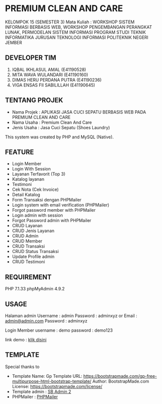 # PREMIUM CLEAN AND CARE

KELOMPOK 15 (SEMESTER 3)
Mata Kuliah : WORKSHOP SISTEM INFORMASI BERBASIS WEB,
WORKSHOP PENGEMBANGAN PERANGKAT LUNAK,
PERMODELAN SISTEM INFORMASI
PROGRAM STUDI TEKNIK INFORMATIKA
JURUSAN TEKNOLOGI INFORMASI
POLITEKNIK NEGERI JEMBER

## DEVELOPER TIM

1. IQBAL IKHLASUL AMAL (E41190528)
2. MITA WAVA WULANDARI (E41190160)
3. DIMAS HERU PERDANA PUTRA (E41190236)
4. VIGA ENSAS FII SABILILLAH (E41190645)

## TENTANG PROJEK

- Nama Projek : APLIKASI JASA CUCI SEPATU BERBASIS WEB PADA PREMIUM CLEAN AND CARE
- Nama Usaha : Premium Clean And Care
- Jenis Usaha : Jasa Cuci Sepatu (Shoes Laundry)

This system was created by PHP and MySQL (Native).

## FEATURE

- Login Member
- Login With Session
- Layanan Terfavorit (Top 3)
- Katalog layanan
- Testimoni
- Cek Nota (Cek Invoice)
- Detail Katalog
- Form Transaksi dengan PHPMailer
- Login system with email verification (PHPMailer)
- Forgot password member with PHPMailer
- Login admin with session
- Forgot Password admin with PHPMailer
- CRUD Layanan
- CRUD Jenis Layanan
- CRUD Admin
- CRUD Member
- CRUD Transaksi
- CRUD Status Transaksi
- Update Profile admin
- CRUD Testimoni

## REQUIREMENT

PHP 7.1.33
phpMyAdmin 4.9.2

## USAGE

Halaman admin
Username : admin
Password : adminxyz
or
Email : admin@admin.com
Password : adminxyz

Login Member
username : demo
password : demo123

link demo : [klik disini](#)

## TEMPLATE

Special thanks to

- Template Name: Gp
  Template URL: https://bootstrapmade.com/gp-free-multipurpose-html-bootstrap-template/
  Author: BootstrapMade.com
  License: https://bootstrapmade.com/license/
- Template admin : [SB Admin 2](https://startbootstrap.com/themes/sb-admin-2/)
- PHPMailer : [PHPMailer](https://github.com/PHPMailer/PHPMailer.git)
